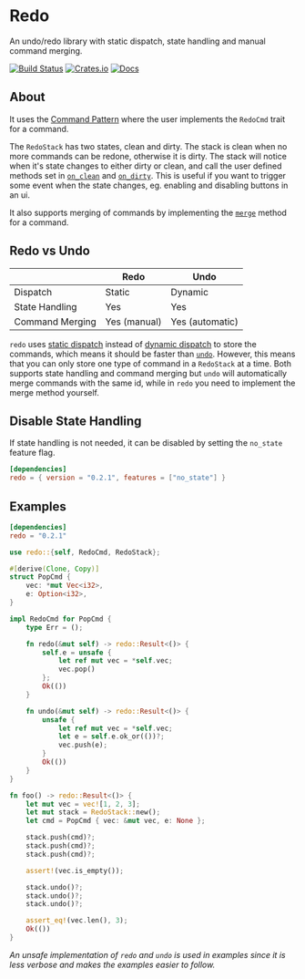 # Redo
An undo/redo library with static dispatch, state handling and manual command merging.

[![Build Status](https://travis-ci.org/evenorog/redo.svg?branch=master)](https://travis-ci.org/evenorog/redo)
[![Crates.io](https://img.shields.io/crates/v/redo.svg)](https://crates.io/crates/redo)
[![Docs](https://docs.rs/redo/badge.svg)](https://docs.rs/redo)

## About
It uses the [Command Pattern] where the user implements the `RedoCmd` trait for a command.

The `RedoStack` has two states, clean and dirty. The stack is clean when no more commands can
be redone, otherwise it is dirty. The stack will notice when it's state changes to either dirty
or clean, and call the user defined methods set in [`on_clean`] and [`on_dirty`].
This is useful if you want to trigger some event when the state changes, eg. enabling and
disabling buttons in an ui.

It also supports merging of commands by implementing the [`merge`] method for a command.

## Redo vs Undo
|                 | Redo         | Undo            |
|-----------------|--------------|-----------------|
| Dispatch        | Static       | Dynamic         |
| State Handling  | Yes          | Yes             |
| Command Merging | Yes (manual) | Yes (automatic) |

`redo` uses [static dispatch] instead of [dynamic dispatch] to store the commands, which means
it should be faster than [`undo`]. However, this means that you can only store one type of
command in a `RedoStack` at a time. Both supports state handling and command merging but
`undo` will automatically merge commands with the same id, while in `redo` you need to implement
the merge method yourself.

## Disable State Handling
If state handling is not needed, it can be disabled by setting the `no_state` feature flag.

```toml
[dependencies]
redo = { version = "0.2.1", features = ["no_state"] }
```

## Examples
```toml
[dependencies]
redo = "0.2.1"
```

```rust
use redo::{self, RedoCmd, RedoStack};

#[derive(Clone, Copy)]
struct PopCmd {
    vec: *mut Vec<i32>,
    e: Option<i32>,
}

impl RedoCmd for PopCmd {
    type Err = ();

    fn redo(&mut self) -> redo::Result<()> {
        self.e = unsafe {
            let ref mut vec = *self.vec;
            vec.pop()
        };
        Ok(())
    }

    fn undo(&mut self) -> redo::Result<()> {
        unsafe {
            let ref mut vec = *self.vec;
            let e = self.e.ok_or(())?;
            vec.push(e);
        }
        Ok(())
    }
}

fn foo() -> redo::Result<()> {
    let mut vec = vec![1, 2, 3];
    let mut stack = RedoStack::new();
    let cmd = PopCmd { vec: &mut vec, e: None };

    stack.push(cmd)?;
    stack.push(cmd)?;
    stack.push(cmd)?;

    assert!(vec.is_empty());

    stack.undo()?;
    stack.undo()?;
    stack.undo()?;

    assert_eq!(vec.len(), 3);
    Ok(())
}
```

*An unsafe implementation of `redo` and `undo` is used in examples since it is less verbose and
makes the examples easier to follow.*

[Command Pattern]: https://en.wikipedia.org/wiki/Command_pattern
[`on_clean`]: struct.RedoStack.html#method.on_clean
[`on_dirty`]: struct.RedoStack.html#method.on_dirty
[static dispatch]: https://doc.rust-lang.org/stable/book/trait-objects.html#static-dispatch
[dynamic dispatch]: https://doc.rust-lang.org/stable/book/trait-objects.html#dynamic-dispatch
[`undo`]: https://crates.io/crates/undo
[`merge`]: trait.RedoCmd.html#method.merge
